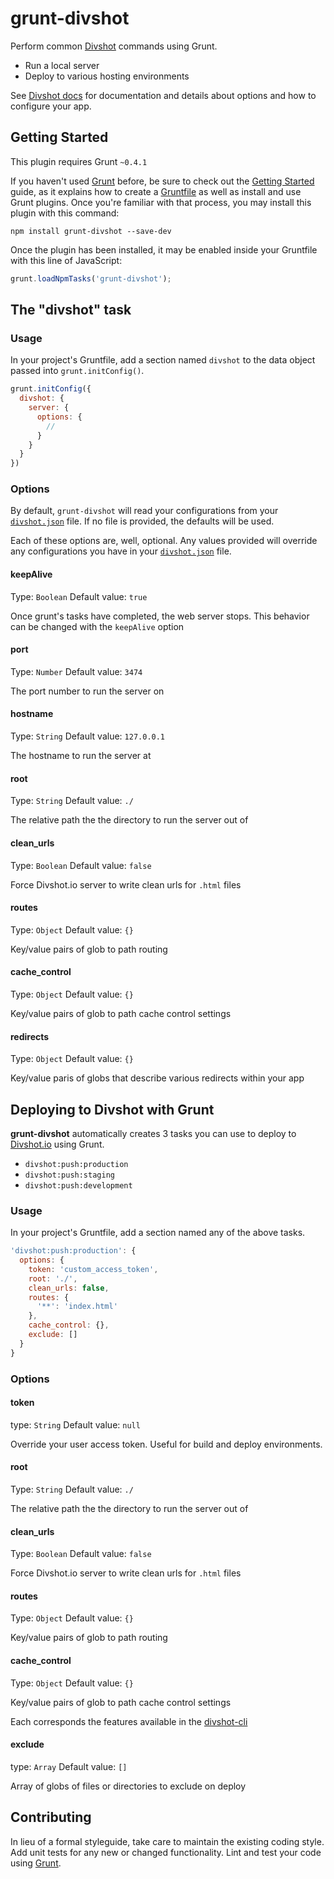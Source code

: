 # grunt-divshot

Perform common [Divshot](http://divshot.com) commands using Grunt.

* Run a local server
* Deploy to various hosting environments

See [Divshot docs](http://docs.divshot.io/guides/configuration) for documentation and details about options and how to configure your app.

## Getting Started
This plugin requires Grunt `~0.4.1`

If you haven't used [Grunt](http://gruntjs.com/) before, be sure to check out the [Getting Started](http://gruntjs.com/getting-started) guide, as it explains how to create a [Gruntfile](http://gruntjs.com/sample-gruntfile) as well as install and use Grunt plugins. Once you're familiar with that process, you may install this plugin with this command:

```shell
npm install grunt-divshot --save-dev
```

Once the plugin has been installed, it may be enabled inside your Gruntfile with this line of JavaScript:

```js
grunt.loadNpmTasks('grunt-divshot');
```

## The "divshot" task

### Usage
In your project's Gruntfile, add a section named `divshot` to the data object passed into `grunt.initConfig()`.

```js
grunt.initConfig({
  divshot: {
    server: {
      options: {
        //
      }
    }
  }
})
```

### Options

By default, `grunt-divshot` will read your configurations from your [`divshot.json`](http://docs.divshot.io/guides/configuration) file. If no file is provided, the defaults will be used.

Each of these options are, well, optional. Any values provided will override any configurations you have in your [`divshot.json`](http://docs.divshot.io/guides/configuration) file.

#### keepAlive
Type: `Boolean`
Default value: `true`

Once grunt's tasks have completed, the web server stops. This behavior can be changed with the `keepAlive` option

#### port
Type: `Number`
Default value: `3474`

The port number to run the server on

#### hostname
Type: `String`
Default value: `127.0.0.1`

The hostname to run the server at

#### root
Type: `String`
Default value: `./`

The relative path the the directory to run the server out of

#### clean_urls
Type: `Boolean`
Default value: `false`

Force Divshot.io server to write clean urls for `.html` files

#### routes
Type: `Object`
Default value: `{}`

Key/value pairs of glob to path routing

#### cache_control
Type: `Object`
Default value: `{}`

Key/value pairs of glob to path cache control settings

#### redirects
Type: `Object`
Default value: `{}`

Key/value paris of globs that describe various redirects within your app

## Deploying to Divshot with Grunt

**grunt-divshot** automatically creates 3 tasks you can use to deploy to [Divshot.io](http://divshot.io) using Grunt.

* ` divshot:push:production `
* ` divshot:push:staging `
* ` divshot:push:development `

### Usage
In your project's Gruntfile, add a section named any of the above tasks.

```js
'divshot:push:production': {
  options: {
    token: 'custom_access_token',
    root: './',
    clean_urls: false,
    routes: {
      '**': 'index.html'
    },
    cache_control: {},
    exclude: []
  }
}
```

### Options

#### token
type: `String`
Default value: `null`

Override your user access token. Useful for build and deploy environments.

#### root
Type: `String`
Default value: `./`

The relative path the the directory to run the server out of

#### clean_urls
Type: `Boolean`
Default value: `false`

Force Divshot.io server to write clean urls for `.html` files

#### routes
Type: `Object`
Default value: `{}`

Key/value pairs of glob to path routing

#### cache_control
Type: `Object`
Default value: `{}`

Key/value pairs of glob to path cache control settings

Each corresponds the features available in the [divshot-cli](https://github.com/divshot/divshot-cli/blob/master/README.md#push)

#### exclude
type: `Array`
Default value: `[]`

Array of globs of files or directories to exclude on deploy

## Contributing
In lieu of a formal styleguide, take care to maintain the existing coding style. Add unit tests for any new or changed functionality. Lint and test your code using [Grunt](http://gruntjs.com/).
